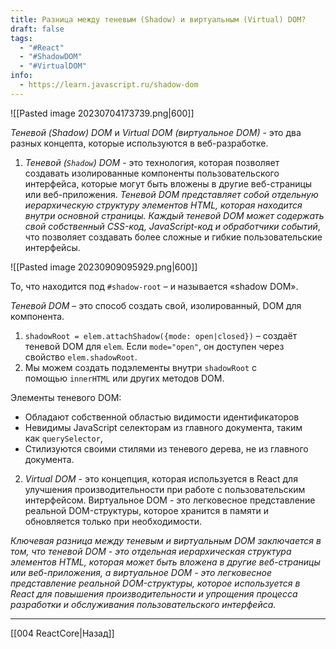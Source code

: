 ```yaml
---
title: Разница между теневым (Shadow) и виртуальным (Virtual) DOM?
draft: false
tags:
  - "#React"
  - "#ShadowDOM"
  - "#VirtualDOM"
info:
  - https://learn.javascript.ru/shadow-dom
---
```

![[Pasted image 20230704173739.png|600]]

_Теневой (Shadow) DOM_ и _Virtual DOM (виртуальное DOM)_ - это два разных концепта, которые используются в веб-разработке.

1. _Теневой (`Shadow`) DOM_ - это технология, которая позволяет создавать изолированные компоненты пользовательского интерфейса, которые могут быть вложены в другие веб-страницы или веб-приложения. _Теневой DOM представляет собой отдельную иерархическую структуру элементов HTML, которая находится внутри основной страницы. Каждый теневой DOM может содержать свой собственный CSS-код, JavaScript-код и обработчики событий_, что позволяет создавать более сложные и гибкие пользовательские интерфейсы.

![[Pasted image 20230909095929.png|600]]

То, что находится под `#shadow-root` – и называется «shadow DOM».

_Теневой DOM_ – это способ создать свой, изолированный, DOM для компонента.

1. `shadowRoot = elem.attachShadow({mode: open|closed})` – создаёт теневой DOM для `elem`. Если `mode="open"`, он доступен через свойство `elem.shadowRoot`.
2. Мы можем создать подэлементы внутри `shadowRoot` с помощью `innerHTML` или других методов DOM.

Элементы теневого DOM:

- Обладают собственной областью видимости идентификаторов
- Невидимы JavaScript селекторам из главного документа, таким как `querySelector`,
- Стилизуются своими стилями из теневого дерева, не из главного документа.

2. _Virtual DOM_ - это концепция, которая используется в React для улучшения производительности при работе с пользовательским интерфейсом. Виртуальное DOM - это легковесное представление реальной DOM-структуры, которое хранится в памяти и обновляется только при необходимости.

_Ключевая разница между теневым и виртуальным DOM заключается в том, что теневой DOM - это отдельная иерархическая структура элементов HTML, которая может быть вложена в другие веб-страницы или веб-приложения, а виртуальное DOM - это легковесное представление реальной DOM-структуры, которое используется в React для повышения производительности и упрощения процесса разработки и обслуживания пользовательского интерфейса._

---

[[004 ReactCore|Назад]]